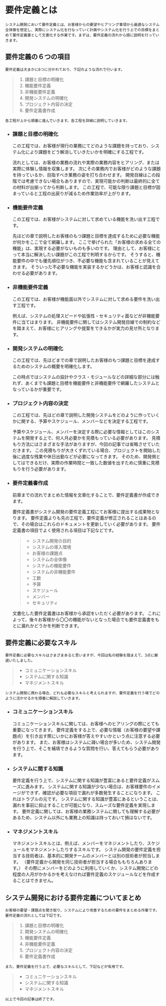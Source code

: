 # 要件定義とは

    システム開発において要件定義とは、お客様からの要望やヒアリング事項から最適なシステム全体像を想定し、実際にシステム化を行なっていく計画やシステム化を行う上での目標をまとめて要件定義書として文書化する作業です。まずは、要件定義の流れから順に説明を行っていきます。  
    
## 要件定義の６つの項目

    要件定義は大まかに6つに分かれており、下記のような流れで行います。

> 1. 課題と目標の明確化  
> 2. 機能要件定義  
> 3. 非機能要件定義
> 4. 開発システムの明確化
> 5. プロジェクト内容の決定
> 6. 要件定義書作成  
  
    各工程が上から順番に進んでいきます。各工程を詳細に説明していきます。

+ ### 課題と目標の明確化

    この工程では、お客様が現行の業務にてどのような課題を持っており、システム化により課題をどう解消していきたいかを明確にする工程です。

    流れとしては、お客様の業務の流れや実際の業務内容をヒアリング、または実際に体験し情報を収集します。
    次にその業務内でお客様がどのような課題を持っているか、目指すべき業務の姿を打ち合わせます。
    開発目線はこの段階では考慮できない場合もありますので、実現可能かの判断は最終的に全ての材料が出揃ってから判断します。
    この工程で、可能な限り課題と目標が固まっていると工程の出戻りが減るため作業効率が上がります。

+ ### 機能要件定義

    この工程では、お客様がシステムに対して求めている機能を洗い出す工程です。

    先ほどの章で説明したお客様のもつ課題と目標を達成するために必要な機能が何かをここで全て網羅します。
    ここで挙げられた「お客様の求める全ての機能」は、実現する必要がないものも多いのです。
    理由として、お客様にとって本当に解決したい課題がこの工程で判明するからです。
    そうすると、機能要件の中でも優先順位がつき、不必要な機能も含まれていることが見えてきます。
    そういった不必要な機能を実装するかどうかは、お客様と認識を合わせる必要があります。

+ ### 非機能要件定義

    この工程では、お客様が機能面以外でシステムに対して求める要件を洗い出す工程です。

    例えば、システムの処理スピードや拡張性・セキュリティ面などが非機能要件に当てはまります。
    非機能要件に関してはシステム開発目線での制約などを踏まえて、お客様にヒアリングや提案をできるかが実力の見せ所となります。

+ ### 開発システムの明確化

    この工程では、先ほどまでの章で説明したお客様のもつ課題と目標を達成するためのシステムの概要を明確化します。

    この時点ではシステムの設計やクラス・モジュールなどの詳細な部分には触れず、あくまでも課題と目標を機能要件と非機能要件で網羅したシステムとなっているかが重要です。

+ ### プロジェクト内容の決定

    この工程では、先ほどの章で説明した開発システムをどのように作っていくかに関する、予算やスケジュール、メンバーなどを決定する工程です。

    予算やスケジュール、メンバーを決定する際に必要な情報としてはこのシステムを開発する上で、何人月必要かを見積もっている必要があります。
    見積もり方法にはさまざまな手法がありますが、今回の記事では省略させていただきます。
    この見積もりが大きくずれている場合、プロジェクトを開始した後に過度な残業や休日出勤などが必要になってきます。
    そのため、開発側としてはできるだけ、実際の作業時間と一致した数値を出すために慎重に見積もりを行う必要があります。

+ ### 要件定義書作成

    前章までの流れでまとめた情報を文章化することで、要件定義書が作成できます。

    要件定義書がシステム開発の要件定義工程にてお客様に提出する成果物となります。
    要件定義よりも先の工程で、要件定義が修正されることはあるので、その場合はこれらのドキュメントを更新していく必要があります。
    要件定義書の項目でよく使用される項目は下記などです。

    > + システム開発の目的
    > + システムの導入環境
    > + お客様の課題点
    > + システムの全体像
    > + システムの機能要件
    > + システムの非機能要件
    > + 工数
    > + 予算
    > + スケジュール
    > + メンバー
    > + セキュリティ

    文書化した要件定義書はお客様から承認をいただく必要があります。
    これによって、後々お客様から〇〇の機能がないとなった場合でも要件定義書をもとに漏れかどうかを判断できます。

## 要件定義に必要なスキル

    要件定義に必要なスキルはさまざまあると思いますが、今回は私の経験を踏まえて、3点に厳選いたしました。

> + コミュニケーションスキル
> + システムに関する知識
> + マネジメントスキル

    システム開発に携わる場合、どれも必要なスキルと考えられますが、要件定義を行う場でどのように活かせるかを順番に解説していきます。

+ ### コミュニケーションスキル

    コミュニケーションスキルに関しては、お客様へのヒアリングの際にとても重要になってきます。
    要件定義をする上で、必要な情報（お客様の要望や課題点）を引き出す際にいかにお客様が答えやすいかという点に注意する必要があります。
    また、お客様はシステムに疎い場合が多いため、システム開発を行う上で、そこを補填できるような質問を行い、答えてもらう必要があります。

+ ### システムに関する知識

    要件定義を行う上で、システムに関する知識が豊富にあると要件定義がスムーズに進みます。
システムに関する知識が少ない場合は、お客様要件のイメージができず、確認が必要な項目で漏れが多数発生することになります。
これはトラブルの元です。
システムに関する知識が豊富にあるということは、漏れを事前に抑止することが可能になり、スムーズな要件定義を実現します。
要件定義に関しては、お客様の業務システムに関しても理解する必要があるため、システム以外にも業務上の知識は持っておいて損はないです。

+ ### マネジメントスキル

    マネジメントスキルとは、例えば、メンバーをマネジメントしたり、スケジュールをマネジメントしたりするスキルです。
    システム開発の要件定義を担当する技術者は、基本的に開発チームのメンバーとは別の技術者が担当します。
    （要件定義から開発を同じ技術者が担当する場合ももちろんあります。）
    その際にメンバーをどのように利用していくか、システム開発にどの程度の人月がかかるかを考えなければ要件定義のスケジュールなどを作成することはできません。

## システム開発における要件定義についてまとめ

    お客様の要望・課題点を聞き取り、システムにより改善するための要件をまとめる作業です。要件定義の流れとしては下記です。

> 1. 課題と目標の明確化
> 2. 開発システムの明確化
> 3. 機能要件定義
> 4. 非機能要件定義
> 5. プロジェクト内容の決定
> 6. 要件定義書作成

    また、要件定義を行う上で、必要なスキルとして、下記などが有用です。

> + コミュニケーションスキル
> + システムに関する知識
> + マネジメントスキル

    以上で今回の記事は終了です。
    